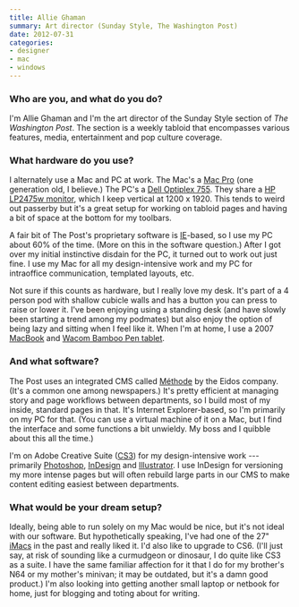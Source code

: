 ```yaml
---
title: Allie Ghaman
summary: Art director (Sunday Style, The Washington Post)
date: 2012-07-31
categories:
- designer
- mac
- windows
---
```


### Who are you, and what do you do?

I'm Allie Ghaman and I'm the art director of the Sunday Style section of *The Washington Post*. The section is a weekly tabloid that encompasses various features, media, entertainment and pop culture coverage.

### What hardware do you use?

I alternately use a Mac and PC at work. The Mac's a [Mac Pro][mac-pro] (one generation old, I believe.) The PC's a [Dell Optiplex 755][optiplex-755]. They share a [HP LP2475w monitor][lp2475w], which I keep vertical at 1200 x 1920. This tends to weird out passerby but it's a great setup for working on tabloid pages and having a bit of space at the bottom for my toolbars. 

A fair bit of The Post's proprietary software is [IE][internet-explorer]-based, so I use my PC about 60% of the time. (More on this in the software question.) After I got over my initial instinctive disdain for the PC, it turned out to work out just fine. I use my Mac for all my design-intensive work and my PC for intraoffice communication, templated layouts, etc.

Not sure if this counts as hardware, but I really love my desk. It's part of a 4 person pod with shallow cubicle walls and has a button you can press to raise or lower it. I've been enjoying using a standing desk (and have slowly been starting a trend among my podmates) but also enjoy the option of being lazy and sitting when I feel like it.
When I'm at home, I use a 2007 [MacBook][] and [Wacom Bamboo Pen tablet][bamboo].

### And what software?

The Post uses an integrated CMS called [Méthode][methode] by the Eidos company. (It's a common one among newspapers.) It's pretty efficient at managing story and page workflows between departments, so I build most of my inside, standard pages in that. It's Internet Explorer-based, so I'm primarily on my PC for that. (You can use a virtual machine of it on a Mac, but I find the interface and some functions a bit unwieldy. My boss and I quibble about this all the time.)

I'm on Adobe Creative Suite ([CS3][creative-suite]) for my design-intensive work --- primarily [Photoshop][], [InDesign][] and [Illustrator][]. I use InDesign for versioning my more intense pages but will often rebuild large parts in our CMS to make content editing easiest between departments.

### What would be your dream setup?

Ideally, being able to run solely on my Mac would be nice, but it's not ideal with our software. But hypothetically speaking, I've had one of the 27" [iMacs][imac] in the past and really liked it. I'd also like to upgrade to CS6. (I'll just say, at risk of sounding like a curmudgeon or dinosaur, I do quite like CS3 as a suite. I have the same familiar affection for it that I do for my brother's N64 or my mother's minivan; it may be outdated, but it's a damn good product.) I'm also looking into getting another small laptop or netbook for home, just for blogging and toting about for writing.

[bamboo]: https://www.wacom.com/en/us/bamboo "Smaller pen/multi-touch tablets."
[creative-suite]: https://www.adobe.com/creativecloud.html "A collection of design tools."
[illustrator]: https://www.adobe.com/products/illustrator.html "A vector graphics editor."
[imac]: https://www.apple.com/imac/ "An all-in-one computer."
[indesign]: https://www.adobe.com/products/indesign.html "A desktop/web publishing application."
[internet-explorer]: https://en.wikipedia.org/wiki/Internet_Explorer "A PC web browser."
[lp2475w]: http://web.archive.org/web/20140419021437/http://h10010.www1.hp.com:80/wwpc/us/en/sm/WF10a/382087-382087-64283-72270-3884471-3648442.html "A 24 inch LCD monitor."
[mac-pro]: https://www.apple.com/mac-pro/ "The Intel-based Mac tower computer."
[macbook]: https://en.wikipedia.org/wiki/MacBook "A laptop."
[methode]: https://www.eidosmedia.com/platform/ "A content management system used by newspapers."
[optiplex-755]: https://www.dell.com/us/dfb/p/optiplex-755/pd "A tower PC."
[photoshop]: https://www.adobe.com/products/photoshop.html "A bitmap image editor."
